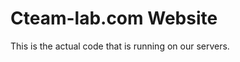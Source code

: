 Cteam-lab.com Website
========================

This is the actual code that is running on our servers.

